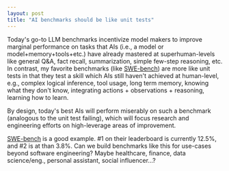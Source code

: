 ```yaml
---
layout: post
title: "AI benchmarks should be like unit tests"
---
```


Today's go-to LLM benchmarks incentivize model makers to improve marginal
performance on tasks that AIs (i.e., a model or model+memory+tools+etc.) have
already mastered at superhuman-levels like general Q&A, fact recall,
summarization, simple few-step reasoning, etc. In contrast, my favorite
benchmarks (like [SWE-bench](https://swebench.com)) are more like unit tests in
that they test a skill which AIs still haven't achieved at human-level, e.g.,
complex logical inference, tool usage, long term memory, knowing what they
don't know, integrating actions + observations + reasoning, learning how to
learn.

By design, today's best AIs will perform miserably on such a benchmark
(analogous to the unit test failing), which will focus research and engineering
efforts on high-leverage areas of improvement.

[SWE-bench](https://swebench.com) is a good example. #1 on their leaderboard is
currently 12.5%, and #2 is at than 3.8%. Can we build benchmarks like this for
use-cases beyond software engineering? Maybe healthcare, finance, data
science/eng., personal assistant, social influencer…?


